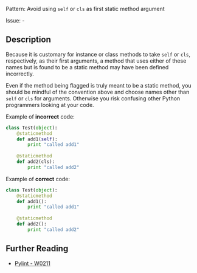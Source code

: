 Pattern: Avoid using `self` or `cls` as first static method argument

Issue: -

## Description

Because it is customary for instance or class methods to take `self` or `cls`, respectively, as their first arguments, a method that uses either of these names but is found to be a static method may have been defined incorrectly.


Even if the method being flagged is truly meant to be a static method, you should be mindful of the convention above and choose names other than `self` or `cls` for arguments. Otherwise you risk confusing other Python programmers looking at your code.


Example of **incorrect** code:

```python
class Test(object):
    @staticmethod
    def add1(self):
        print "called add1"
        
    @staticmethod
    def add2(cls):
        print "called add2"
```

Example of **correct** code:

```python
class Test(object):
    @staticmethod
    def add1():
        print "called add1"
        
    @staticmethod
    def add2():
        print "called add2"
```

## Further Reading

* [Pylint - W0211](http://pylint-messages.wikidot.com/messages:w0211)
